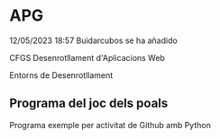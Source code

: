 # APG 
12/05/2023
18:57
Buidarcubos se ha añadido

CFGS Desenrotllament d'Aplicacions Web

Entorns de Desenrotllament

## Programa del joc dels poals

Programa exemple per activitat de Github amb Python

